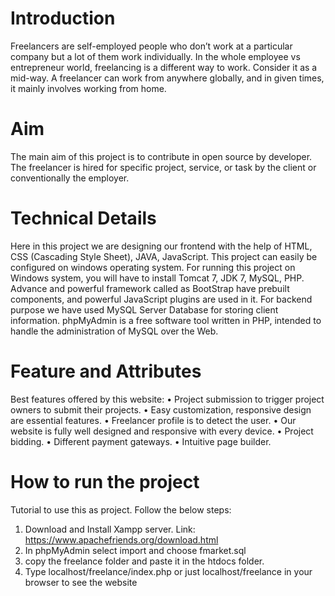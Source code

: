 # Introduction
Freelancers are self-employed people who don’t work at a particular company but a lot of them work individually. In the whole employee vs entrepreneur world, freelancing is a different way to work. Consider it as a mid-way. A freelancer can work from anywhere globally, and in given times, it mainly involves working from home.

# Aim
The main aim of this project is to contribute in open source by developer. The freelancer is hired for specific project, service, or task by the client or conventionally the employer.

# Technical Details
Here in this project we are designing our frontend with the help of HTML, CSS (Cascading Style Sheet), JAVA, JavaScript. This project can easily be configured on windows operating system. For running this project on Windows system, you will have to install Tomcat 7, JDK 7, MySQL, PHP.
Advance and powerful framework called as BootStrap have prebuilt components, and powerful JavaScript plugins are used in it. For backend purpose we have used MySQL Server Database for storing client information. phpMyAdmin is a free software tool written in PHP, intended to handle the administration of MySQL over the Web.

# Feature and Attributes
Best features offered by this website: 
• Project submission to trigger project owners to submit their projects. 
• Easy customization, responsive design are essential features. 
• Freelancer profile is to detect the user. 
• Our website is fully well designed and responsive with every device. 
• Project bidding. 
• Different payment gateways.
• Intuitive page builder.

# How to run the project
Tutorial to use this as project.
Follow the below steps:
 1. Download and Install Xampp server. Link: https://www.apachefriends.org/download.html
 2. In phpMyAdmin select import and choose fmarket.sql
 3. copy the freelance folder and paste it in the htdocs folder.
 4. Type localhost/freelance/index.php or just localhost/freelance in your browser to see the 
    website


